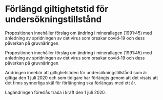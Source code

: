 # Förlängd giltighetstid för undersökningstillstånd

Propositionen innehåller förslag om ändring i minerallagen (1991:45) med
anledning av spridningen av det virus som orsakar covid-19 och dess
påverkan på gruvnäringen.

Propositionen innehåller förslag om ändring i minerallagen (1991:45) med
anledning av spridningen av det virus som orsakar covid-19 och dess
påverkan på gruvnäringen.

Ändringen innebär att giltighetstiden för undersökningstillstånd som är giltiga den 1 juli 2020 och som tidigare har förlängts genom att det visats att det finns synnerliga skäl för förlängning ska förlängas med ett år.

Lagändringen föreslås träda i kraft den 1 juli 2020.
